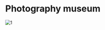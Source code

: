 # Photography museum
![1](https://github.com/mohammadarchitect20/photography-museum/assets/142441741/b6958d57-ac9a-4f35-94c2-b8e61e2bc813)
